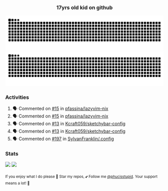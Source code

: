 <h3 align="center">17yrs old kid on github</h3>

![GitHub Contribution Grid Snake (Dark)](https://raw.githubusercontent.com/phucisstupid/phucisstupid/output/catppuccin-mocha.svg#gh-dark-mode-only)
![GitHub Contribution Grid Snake (Light)](https://raw.githubusercontent.com/phucisstupid/phucisstupid/output/github-contribution-grid-snake.svg#gh-light-mode-only)

### Activities

<!--START_SECTION:activity-->
1. 🗣 Commented on [#15](https://github.com/pfassina/lazyvim-nix/issues/15#issuecomment-3396923200) in [pfassina/lazyvim-nix](https://github.com/pfassina/lazyvim-nix)
2. 🗣 Commented on [#15](https://github.com/pfassina/lazyvim-nix/issues/15#issuecomment-3396752694) in [pfassina/lazyvim-nix](https://github.com/pfassina/lazyvim-nix)
3. 🗣 Commented on [#13](https://github.com/Kcraft059/sketchybar-config/issues/13#issuecomment-3396260188) in [Kcraft059/sketchybar-config](https://github.com/Kcraft059/sketchybar-config)
4. 🗣 Commented on [#13](https://github.com/Kcraft059/sketchybar-config/issues/13#issuecomment-3396226878) in [Kcraft059/sketchybar-config](https://github.com/Kcraft059/sketchybar-config)
5. 🗣 Commented on [#197](https://github.com/SylvanFranklin/.config/pull/197#issuecomment-3395842848) in [SylvanFranklin/.config](https://github.com/SylvanFranklin/.config)
<!--END_SECTION:activity-->

### Stats

<div>
  <img width=400 src="https://github-readme-stats.vercel.app/api?username=phucisstupid&show_icons=true&theme=catppuccin_mocha"/>
  <img width=400 src="https://github-readme-stats.vercel.app/api/top-langs?username=phucisstupid&layout=compact&theme=catppuccin_mocha&card_width=395"/>
</div>

<sub>If you enjoy what I do please 🌟 Star my repos, 💕 Follow me [@phucisstupid](https://github.com/phucisstupid). Your support means a lot! 🥰
